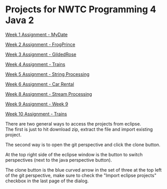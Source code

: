 # Projects for NWTC Programming 4 Java 2

[Week 1 Assignment - MyDate](https://github.com/cwzero/MyDate)

[Week 2 Assignment - FrogPrince](https://github.com/cwzero/FrogPrince)

[Week 3 Assignment - GildedRose](https://github.com/cwzero/lab-05-JavaEclipseGildedRose)

[Week 4 Assignment - Trains](https://github.com/cwzero/ILikeTrains/tree/5cbe95dfc669ac241eb63e5a75857c20faaf77cd)

[Week 5 Assignment - String Processing](https://github.com/cwzero/StringProcessing)

[Week 6 Assignment - Car Rental](https://github.com/cwzero/CarRental)

[Week 8 Assignment - Stream Processing](https://github.com/cwzero/StreamProcessing)

[Week 9 Assignment - Week 9](https://github.com/cwzero/Week9)

[Week 10 Assignment - Trains](https://github.com/cwzero/ILikeTrains)

There are two general ways to access the projects from eclipse.  
The first is just to hit download zip, extract the file and import existing project. 

The second way is to open the git perspective and click the clone button.  

At the top right side of the eclipse window is the button to switch perspectives (next to the java perspective button). 

The clone button is the blue curved arrow in the set of three at the top left of the git perspective, make sure to check the "Import eclipse projects" checkbox in the last page of the dialog.
